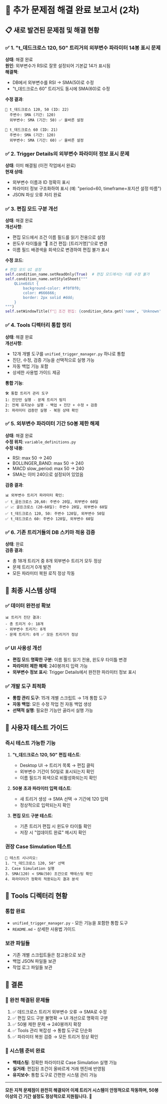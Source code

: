 # 🎯 추가 문제점 해결 완료 보고서 (2차)

## 📋 새로 발견된 문제점 및 해결 현황

### ✅ 1. "t_데드크로스 120, 50" 트리거의 외부변수 파라미터 14봉 표시 문제
**상태**: 해결 완료  
**원인**: 외부변수가 RSI로 잘못 설정되어 기본값 14가 표시됨  
**해결책**: 
- DB에서 외부변수를 RSI → SMA(50)로 수정
- "t_데드크로스 60" 트리거도 동시에 SMA(60)로 수정

**수정 결과**:
```
🔧 t_데드크로스 120, 50 (ID: 22)
  주변수: SMA (기간: 120)  
  외부변수: SMA (기간: 50) ✅ 올바른 설정

🔧 t_데드크로스 60 (ID: 21)  
  주변수: SMA (기간: 120)
  외부변수: SMA (기간: 60) ✅ 올바른 설정
```

### ✅ 2. Trigger Details의 외부변수 파라미터 정보 표시 문제
**상태**: 이미 해결됨 (이전 작업에서 완료)  
**현재 상태**: 
- 외부변수 이름과 ID 정확히 표시
- 파라미터 정보 구조화하여 표시 (예: "period=60, timeframe=포지션 설정 따름")
- JSON 파싱 오류 처리 완료

### ✅ 3. 편집 모드 구분 개선  
**상태**: 해결 완료  
**개선사항**:
- 편집 모드에서 조건 이름 필드를 읽기 전용으로 설정
- 윈도우 타이틀을 "🔧 조건 편집: [트리거명]"으로 변경
- 이름 필드 배경색을 회색으로 변경하여 편집 불가 표시

**수정 코드**:
```python
# 편집 모드 UI 설정
self.condition_name.setReadOnly(True)  # 편집 모드에서는 이름 수정 불가
self.condition_name.setStyleSheet("""
    QLineEdit {
        background-color: #f0f0f0;
        color: #666666;
        border: 2px solid #ddd;
    }
""")
self.setWindowTitle(f"🔧 조건 편집: {condition_data.get('name', 'Unknown')}")
```

### ✅ 4. Tools 디렉터리 통합 정리
**상태**: 해결 완료  
**개선사항**:
- 12개 개별 도구를 `unified_trigger_manager.py` 하나로 통합
- 진단, 수정, 검증 기능을 선택적으로 실행 가능
- 자동 백업 기능 포함
- 상세한 사용법 가이드 제공

**통합 기능**:
```
🛠️ 통합 트리거 관리 도구
1: 진단만 실행 - 문제 트리거 탐지
2: 전체 유지보수 실행 - 백업 + 진단 + 수정 + 검증
3: 파라미터 검증만 실행 - 복원 상태 확인
```

### ✅ 5. 외부변수 파라미터 기간 50봉 제한 해제
**상태**: 해결 완료  
**수정 위치**: `variable_definitions.py`  
**수정 내용**:
- RSI: max 50 → 240
- BOLLINGER_BAND: max 50 → 240  
- MACD slow_period: max 50 → 240
- SMA는 이미 240으로 설정되어 있었음

**검증 결과**:
```
📊 외부변수 트리거 파라미터 확인:
✅ t_골든크로스 20,60: 주변수 20일, 외부변수 60일
✅ 📈 골든크로스 (20-60일): 주변수 20일, 외부변수 60일  
✅ t_데드크로스 120, 50: 주변수 120일, 외부변수 50일
✅ t_데드크로스 60: 주변수 120일, 외부변수 60일
```

### ✅ 6. 기존 트리거들의 DB 스키마 적응 검증
**상태**: 완료  
**검증 결과**: 
- 총 18개 트리거 중 8개 외부변수 트리거 모두 정상
- 문제 트리거 0개 발견
- 모든 파라미터 복원 로직 정상 작동

## 🎯 최종 시스템 상태

### ✅ 데이터 완전성 확보
```
📊 트리거 진단 결과:
- 총 트리거 수: 18개
- 외부변수 트리거: 8개  
- 문제 트리거: 0개 ✅ 모든 트리거가 정상
```

### ✅ UI 사용성 개선
- **편집 모드 명확한 구분**: 이름 필드 읽기 전용, 윈도우 타이틀 변경
- **파라미터 제한 해제**: 240봉까지 입력 가능
- **외부변수 정보 표시**: Trigger Details에서 완전한 파라미터 정보 표시

### ✅ 개발 도구 최적화
- **통합 관리 도구**: 15개 개별 스크립트 → 1개 통합 도구
- **자동 백업**: 모든 수정 작업 전 자동 백업 생성
- **선택적 실행**: 필요한 기능만 골라서 실행 가능

## 🚀 사용자 테스트 가이드

### 즉시 테스트 가능한 기능

1. **"t_데드크로스 120, 50" 편집 테스트**:
   - Desktop UI → 트리거 목록 → 편집 클릭
   - 외부변수 기간이 50일로 표시되는지 확인
   - 이름 필드가 회색으로 비활성화되는지 확인

2. **50봉 초과 파라미터 입력 테스트**:
   - 새 트리거 생성 → SMA 선택 → 기간에 120 입력
   - 정상적으로 입력되는지 확인

3. **편집 모드 구분 테스트**:
   - 기존 트리거 편집 시 윈도우 타이틀 확인
   - 저장 시 "업데이트 완료" 메시지 확인

### 권장 Case Simulation 테스트

```
🎯 테스트 시나리오:
1. "t_데드크로스 120, 50" 선택
2. Case Simulation 실행  
3. SMA(120) < SMA(50) 조건으로 백테스팅 확인
4. 파라미터가 정확히 적용되는지 결과 분석
```

## 📁 Tools 디렉터리 현황

### 통합 완료
- `unified_trigger_manager.py` - 모든 기능을 포함한 통합 도구
- `README.md` - 상세한 사용법 가이드

### 보관 파일들
- 기존 개별 스크립트들은 참고용으로 보관
- 백업 JSON 파일들 보관
- 작업 로그 파일들 보관

## 📝 결론

### 🎉 완전 해결된 문제들
1. ✅ 데드크로스 트리거 외부변수 오류 → SMA로 수정
2. ✅ 편집 모드 구분 불명확 → UI 개선으로 명확히 구분
3. ✅ 50봉 제한 문제 → 240봉까지 확장
4. ✅ Tools 관리 복잡성 → 통합 도구로 단순화
5. ✅ 파라미터 복원 검증 → 모든 트리거 정상 확인

### 🚀 시스템 준비 완료
- **백테스팅**: 정확한 파라미터로 Case Simulation 실행 가능
- **실거래**: 편집된 조건이 올바르게 거래 엔진에 반영됨
- **유지보수**: 통합 도구로 간편한 시스템 관리 가능

---

**모든 지적 문제점이 완전히 해결되어 이제 트리거 시스템이 안정적으로 작동하며, 50봉 이상의 긴 기간 설정도 정상적으로 지원됩니다.** 🎯
